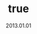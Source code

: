 ---
wip: "True"
title:
  de: "Unversteckte Lederkarte"
  en: "Unhidden Leather Map"
  fr: "Carte secrète en cuir"
  ja: "隠された地図G1"
  cn: "鞣革制的隐藏地图"
  ko: "1등급 숨겨진 지도"
layout: treasuremap
page_type: guide
categories: "treasuremap"
instanceType: "treasuremap"
date: "2013.01.01"
patchNumber: "2.0"
patchName: "A Realm Reborn"
expac: "arr"
image: "/assets/img/content/klassen/Chocobo.webp"
terms:
    - term: "TreasureMaps"
    - term: "A Realm Reborn"
sortid: 7
order: 7
slug: "unversteckte_lederkarte"
zones:
  - zonename: "Tiefer Wald"
    fullimage: "/assets/img/TreasureMaps/Unversteckte Lederkarte/Tiefer Wald/Tiefer Wald.webp"
    subimage:
      - "/assets/img/TreasureMaps/Unversteckte Lederkarte/Tiefer Wald/A.webp"
      - "/assets/img/TreasureMaps/Unversteckte Lederkarte/Tiefer Wald/B.webp"
  - zonename: "Unteres La Noscea"
    fullimage: "/assets/img/TreasureMaps/Unversteckte Lederkarte/Unteres La Noscea/Unteres La Noscea.webp"
    subimage:
      - "/assets/img/TreasureMaps/Unversteckte Lederkarte/Unteres La Noscea/A.webp"
      - "/assets/img/TreasureMaps/Unversteckte Lederkarte/Unteres La Noscea/B.webp"
  - zonename: "Östliches La Noscea"
    fullimage: "/assets/img/TreasureMaps/Unversteckte Lederkarte/Östliches La Noscea/Östliches La Noscea.webp"
    subimage:
      - "/assets/img/TreasureMaps/Unversteckte Lederkarte/Östliches La Noscea/A.webp"
      - "/assets/img/TreasureMaps/Unversteckte Lederkarte/Östliches La Noscea/B.webp"
  - zonename: "Westliches La Noscea"
    fullimage: "/assets/img/TreasureMaps/Unversteckte Lederkarte/Westliches La Noscea/Westliches La Noscea.webp"
    subimage:
      - "/assets/img/TreasureMaps/Unversteckte Lederkarte/Westliches La Noscea/A.webp"
      - "/assets/img/TreasureMaps/Unversteckte Lederkarte/Westliches La Noscea/B.webp"
  - zonename: "Oberes La Noscea"
    fullimage: "/assets/img/TreasureMaps/Unversteckte Lederkarte/Oberes La Noscea/Oberes La Noscea.webp"
    subimage:
      - "/assets/img/TreasureMaps/Unversteckte Lederkarte/Oberes La Noscea/A.webp"
      - "/assets/img/TreasureMaps/Unversteckte Lederkarte/Oberes La Noscea/B.webp"
  - zonename: "Äußeres La Noscea"
    fullimage: "/assets/img/TreasureMaps/Unversteckte Lederkarte/Äußeres La Noscea/Äußeres La Noscea.webp"
    subimage:
      - "/assets/img/TreasureMaps/Unversteckte Lederkarte/Äußeres La Noscea/A.webp"
      - "/assets/img/TreasureMaps/Unversteckte Lederkarte/Äußeres La Noscea/B.webp"
  - zonename: "Ostwald"
    fullimage: "/assets/img/TreasureMaps/Unversteckte Lederkarte/Ostwald/Ostwald.webp"
    subimage:
      - "/assets/img/TreasureMaps/Unversteckte Lederkarte/Ostwald/A.webp"
      - "/assets/img/TreasureMaps/Unversteckte Lederkarte/Ostwald/B.webp"
  - zonename: "Westliches Thanalan"
    fullimage: "/assets/img/TreasureMaps/Unversteckte Lederkarte/Westliches Thanalan/Westliches Thanalan.webp"
    subimage:
      - "/assets/img/TreasureMaps/Unversteckte Lederkarte/Westliches Thanalan/A.webp"
      - "/assets/img/TreasureMaps/Unversteckte Lederkarte/Westliches Thanalan/B.webp"
  - zonename: "Zentrales Thanalan"
    fullimage: "/assets/img/TreasureMaps/Unversteckte Lederkarte/Zentrales Thanalan/Zentrales Thanalan.webp"
    subimage:
      - "/assets/img/TreasureMaps/Unversteckte Lederkarte/Zentrales Thanalan/A.webp"
      - "/assets/img/TreasureMaps/Unversteckte Lederkarte/Zentrales Thanalan/B.webp"
  - zonename: "Östliches Thanalan"
    fullimage: "/assets/img/TreasureMaps/Unversteckte Lederkarte/Östliches Thanalan/Östliches Thanalan.webp"
    subimage:
      - "/assets/img/TreasureMaps/Unversteckte Lederkarte/Östliches Thanalan/A.webp"
      - "/assets/img/TreasureMaps/Unversteckte Lederkarte/Östliches Thanalan/B.webp"
  - zonename: "Südliches Thanalan"
    fullimage: "/assets/img/TreasureMaps/Unversteckte Lederkarte/Südliches Thanalan/Südliches Thanalan.webp"
    subimage:
      - "/assets/img/TreasureMaps/Unversteckte Lederkarte/Südliches Thanalan/A.webp"
      - "/assets/img/TreasureMaps/Unversteckte Lederkarte/Südliches Thanalan/B.webp"
  - zonename: "Nördliches Thanalan"
    fullimage: "/assets/img/TreasureMaps/Unversteckte Lederkarte/Nördliches Thanalan/Nördliches Thanalan.webp"
    subimage:
      - "/assets/img/TreasureMaps/Unversteckte Lederkarte/Nördliches Thanalan/A.webp"
      - "/assets/img/TreasureMaps/Unversteckte Lederkarte/Nördliches Thanalan/B.webp"
  - zonename: "Zentrales Hochland von Coerthas"
    fullimage: "/assets/img/TreasureMaps/Unversteckte Lederkarte/Zentrales Hochland von Coerthas/Zentrales Hochland von Coerthas.webp"
    subimage:
      - "/assets/img/TreasureMaps/Unversteckte Lederkarte/Zentrales Hochland von Coerthas/A.webp"
      - "/assets/img/TreasureMaps/Unversteckte Lederkarte/Zentrales Hochland von Coerthas/B.webp"
  - zonename: "Mor Dhona"
    fullimage: "/assets/img/TreasureMaps/Unversteckte Lederkarte/Mor Dhona/Mor Dhona.webp"
    subimage:
      - "/assets/img/TreasureMaps/Unversteckte Lederkarte/Mor Dhona/A.webp"
      - "/assets/img/TreasureMaps/Unversteckte Lederkarte/Mor Dhona/B.webp"
  - zonename: "Südwald"
    fullimage: "/assets/img/TreasureMaps/Unversteckte Lederkarte/Südwald/Südwald.webp"
    subimage:
      - "/assets/img/TreasureMaps/Unversteckte Lederkarte/Südwald/A.webp"
      - "/assets/img/TreasureMaps/Unversteckte Lederkarte/Südwald/B.webp"
  - zonename: "Nordwald"
    fullimage: "/assets/img/TreasureMaps/Unversteckte Lederkarte/Nordwald/Nordwald.webp"
    subimage:
      - "/assets/img/TreasureMaps/Unversteckte Lederkarte/Nordwald/A.webp"
      - "/assets/img/TreasureMaps/Unversteckte Lederkarte/Nordwald/B.webp"
  - zonename: "Zentrales La Noscea"
    fullimage: "/assets/img/TreasureMaps/Unversteckte Lederkarte/Zentrales La Noscea/Zentrales La Noscea.webp"
    subimage:
      - "/assets/img/TreasureMaps/Unversteckte Lederkarte/Zentrales La Noscea/A.webp"
      - "/assets/img/TreasureMaps/Unversteckte Lederkarte/Zentrales La Noscea/B.webp"
---